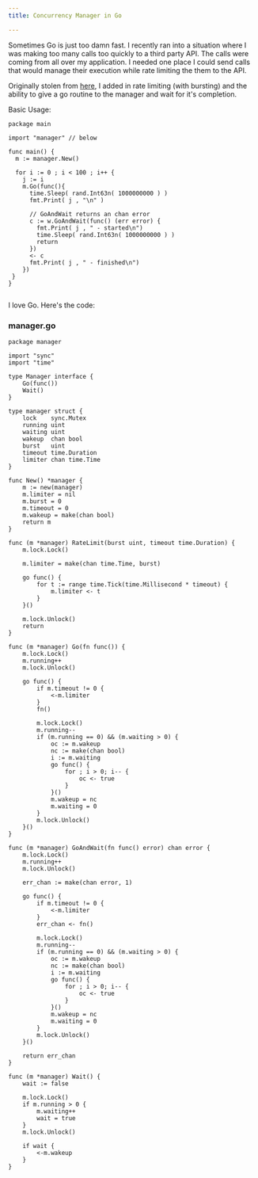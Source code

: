 ```yaml
---
title: Concurrency Manager in Go

---
```


Sometimes Go is just too damn fast. I recently ran into a situation where I was making too many calls too quickly to a third party API. The calls were coming from all over my application. I needed one place I could send calls that would manage their execution while rate limiting the them to the API.

Originally stolen from [here](http://michaelspeer.knome.net/2010/03/go-language-is-lovely.html), I added in rate limiting (with bursting) and the ability to give a go routine to the manager and wait for it's completion.

Basic Usage:

<pre><code data-language="go">package main

import "manager" // below

func main() {
  m := manager.New()

  for i := 0 ; i < 100 ; i++ {
    j := i
    m.Go(func(){
      time.Sleep( rand.Int63n( 1000000000 ) )
      fmt.Print( j , "\n" )

      // GoAndWait returns an chan error
      c := w.GoAndWait(func() (err error) {
        fmt.Print( j , " - started\n")      
        time.Sleep( rand.Int63n( 1000000000 ) )
        return
      })
      <- c
      fmt.Print( j , " - finished\n")
    })
 }
}

</code></pre>

I love Go. Here's the code:

### manager.go

<pre><code data-language="go">package manager

import "sync"
import "time"

type Manager interface {
	Go(func())
	Wait()
}

type manager struct {
	lock    sync.Mutex
	running uint
	waiting uint
	wakeup  chan bool
	burst   uint
	timeout time.Duration
	limiter chan time.Time
}

func New() *manager {
	m := new(manager)
	m.limiter = nil
	m.burst = 0
	m.timeout = 0
	m.wakeup = make(chan bool)
	return m
}

func (m *manager) RateLimit(burst uint, timeout time.Duration) {
	m.lock.Lock()

	m.limiter = make(chan time.Time, burst)

	go func() {
		for t := range time.Tick(time.Millisecond * timeout) {
			m.limiter <- t
		}
	}()

	m.lock.Unlock()
	return
}

func (m *manager) Go(fn func()) {
	m.lock.Lock()
	m.running++
	m.lock.Unlock()

	go func() {
		if m.timeout != 0 {
			<-m.limiter
		}
		fn()

		m.lock.Lock()
		m.running--
		if (m.running == 0) && (m.waiting > 0) {
			oc := m.wakeup
			nc := make(chan bool)
			i := m.waiting
			go func() {
				for ; i > 0; i-- {
					oc <- true
				}
			}()
			m.wakeup = nc
			m.waiting = 0
		}
		m.lock.Unlock()
	}()
}

func (m *manager) GoAndWait(fn func() error) chan error {
	m.lock.Lock()
	m.running++
	m.lock.Unlock()

	err_chan := make(chan error, 1)

	go func() {
		if m.timeout != 0 {
			<-m.limiter
		}
		err_chan <- fn()

		m.lock.Lock()
		m.running--
		if (m.running == 0) && (m.waiting > 0) {
			oc := m.wakeup
			nc := make(chan bool)
			i := m.waiting
			go func() {
				for ; i > 0; i-- {
					oc <- true
				}
			}()
			m.wakeup = nc
			m.waiting = 0
		}
		m.lock.Unlock()
	}()

	return err_chan
}

func (m *manager) Wait() {
	wait := false

	m.lock.Lock()
	if m.running > 0 {
		m.waiting++
		wait = true
	}
	m.lock.Unlock()

	if wait {
		<-m.wakeup
	}
}
</code></pre>
